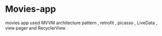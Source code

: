 # Movies-app
movies app used MVVM architecture pattern , retrofit , picasso , LiveData , view pager and RecyclerView  
